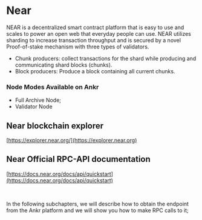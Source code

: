 # Near

NEAR is a decentralized smart contract platform that is easy to use and scales to power an open web that everyday people can use. NEAR utilizes sharding to increase transaction throughput and is secured by a novel Proof-of-stake mechanism with three types of validators.

* Chunk producers: collect transactions for the shard while producing and communicating shard blocks (chunks).
* Block producers: Produce a block containing all current chunks.

### Node Modes Available on Ankr <a href="node-modes-available-on-ankr" id="node-modes-available-on-ankr"></a>

* Full Archive Node;
* Validator Node

## Near blockchain explorer <a href="near-blockchain-explorer" id="near-blockchain-explorer"></a>

​[https://explorer.near.org/](https://explorer.near.org)​

## Near Official RPC-API documentation <a href="near-official-rpc-api-documentation" id="near-official-rpc-api-documentation"></a>

​[https://docs.near.org/docs/api/quickstart](https://docs.near.org/docs/api/quickstart)​

​

In the following subchapters, we will describe how to obtain the endpoint from the Ankr platform and we will show you how to make RPC calls to it;

​

​

​
